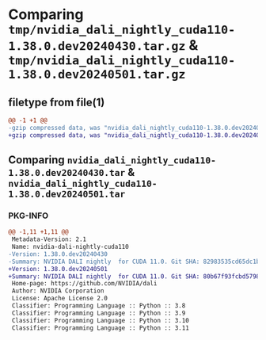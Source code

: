 # Comparing `tmp/nvidia_dali_nightly_cuda110-1.38.0.dev20240430.tar.gz` & `tmp/nvidia_dali_nightly_cuda110-1.38.0.dev20240501.tar.gz`

## filetype from file(1)

```diff
@@ -1 +1 @@
-gzip compressed data, was "nvidia_dali_nightly_cuda110-1.38.0.dev20240430.tar", last modified: Mon Apr  5 07:00:00 1993, max compression
+gzip compressed data, was "nvidia_dali_nightly_cuda110-1.38.0.dev20240501.tar", last modified: Mon Apr  5 07:00:00 1993, max compression
```

## Comparing `nvidia_dali_nightly_cuda110-1.38.0.dev20240430.tar` & `nvidia_dali_nightly_cuda110-1.38.0.dev20240501.tar`

### PKG-INFO

```diff
@@ -1,11 +1,11 @@
 Metadata-Version: 2.1
 Name: nvidia-dali-nightly-cuda110
-Version: 1.38.0.dev20240430
-Summary: NVIDIA DALI nightly  for CUDA 11.0. Git SHA: 82983535cd65dc1ba11018b4b35dbae6e2c305d5
+Version: 1.38.0.dev20240501
+Summary: NVIDIA DALI nightly  for CUDA 11.0. Git SHA: 80b67f93fcbd57985b35db94e9788602334ea37f
 Home-page: https://github.com/NVIDIA/dali
 Author: NVIDIA Corporation
 License: Apache License 2.0
 Classifier: Programming Language :: Python :: 3.8
 Classifier: Programming Language :: Python :: 3.9
 Classifier: Programming Language :: Python :: 3.10
 Classifier: Programming Language :: Python :: 3.11
```

